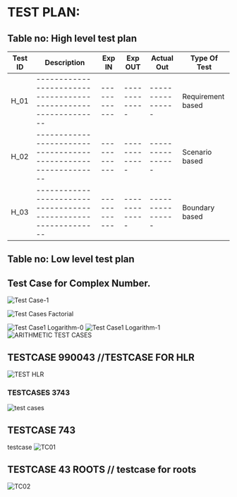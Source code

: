 # TEST PLAN:

## Table no: High level test plan

| **Test ID** | **Description**                                              | **Exp IN** | **Exp OUT** | **Actual Out** |**Type Of Test**  |    
|-------------|--------------------------------------------------------------|------------|-------------|----------------|------------------|
|  H_01       |--------------------------------------------------------------|  ------------|-------------|----------------|Requirement based |
|  H_02       |--------------------------------------------------------------|  ------------|-------------|----------------|Scenario based    |
|  H_03       |--------------------------------------------------------------|  ------------|-------------|----------------|Boundary based    |

## Table no: Low level test plan


## Test Case for Complex Number.
![Test Case-1](https://user-images.githubusercontent.com/78892310/107903981-93b40180-6f70-11eb-844d-dd7828db52f3.png)

![Test Cases Factorial](https://user-images.githubusercontent.com/78853902/107913659-d5e83d80-6f86-11eb-8841-f14a6a2f05a2.png)


![Test Case1 Logarithm-0](https://user-images.githubusercontent.com/78853902/107878701-6fb5d900-6efa-11eb-8933-0584629ac564.png)
![Test Case1 Logarithm-1](https://user-images.githubusercontent.com/78853902/107878711-7cd2c800-6efa-11eb-9aa8-582b96c66081.png)
![ARITHMETIC TEST CASES](https://user-images.githubusercontent.com/78848865/107887134-e3230f00-6f29-11eb-9b05-f9850dc5821d.jpg)

## TESTCASE 990043 //TESTCASE FOR HLR
![TEST HLR](https://user-images.githubusercontent.com/78868680/107921409-798c1a80-6f94-11eb-966b-68514969dd19.PNG)


### TESTCASES 3743
![test cases](https://user-images.githubusercontent.com/78868680/107908009-180b8200-6f7b-11eb-8780-52387bb01fb0.jpg)

## TESTCASE 743 
testcase
![TC01](https://user-images.githubusercontent.com/78868680/107909231-c87a8580-6f7d-11eb-8e17-671139b1d494.PNG)

## TESTCASE 43 ROOTS // testcase for roots
![TC02](https://user-images.githubusercontent.com/78868680/107909395-1a231000-6f7e-11eb-851c-0e528d4e8608.PNG)
